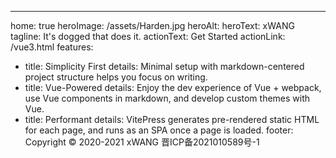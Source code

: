 ---
home: true
heroImage: /assets/Harden.jpg
heroAlt: 
heroText: xWANG
tagline: It's dogged that does it.
actionText: Get Started
actionLink: /vue3.html
features:
  - title: Simplicity First
    details: Minimal setup with markdown-centered project structure helps you focus on writing.
  - title: Vue-Powered
    details: Enjoy the dev experience of Vue + webpack, use Vue components in markdown, and develop custom themes with Vue.
  - title: Performant
    details: VitePress generates pre-rendered static HTML for each page, and runs as an SPA once a page is loaded.
footer: Copyright © 2020-2021 xWANG 晋ICP备2021010589号-1